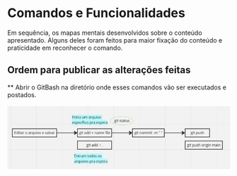 # Comandos e Funcionalidades #

Em sequência, os mapas mentais desenvolvidos sobre o conteúdo apresentado. Alguns deles foram feitos para maior fixação do conteúdo e praticidade em reconhecer o comando.

<head>

## Ordem para publicar as alterações feitas ##
** Abrir o GitBash na diretório onde esses comandos vão ser executados e postados.
<br><br>
<img src="/z_Resumos/img/ordem.jpg">

</head>